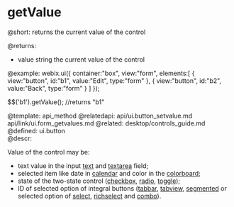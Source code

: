 getValue
=============



@short:
	returns the current value of the control


@returns:
- value	string	the current value of the control

@example:
webix.ui({
    container:"box",
    view:"form", 
    elements:[
        { view:"button", id:"b1", value:"Edit", type:"form" },
        { view:"button", id:"b2", value:"Back", type:"form" }
    ]
});

$$('b1').getValue(); //returns "b1"


@template:	api_method
@relatedapi:
	api/ui.button_setvalue.md
    api/link/ui.form_getvalues.md
@related: 
	desktop/controls_guide.md
@defined:	ui.button	
@descr:

Value of the control may be:

- text value in the input [text](desktop/controls.md#text) and [textarea](desktop/controls.md#textarea) field;
- selected item like date in [calendar](desktop/calendar.md) and color in the [colorboard](desktop/colorboard.md);
- state of the two-state control ([checkbox](desktop/controls.md#checkbox), [radio](desktop/controls.md#radio), [toggle](desktop/controls.md#toggle));
- ID of selected option of integral buttons ([tabbar](desktop/controls.md#tabbar), [tabview](desktop/tabview.md), [segmented](desktop/controls.md#segmented)
or selected option of [select](desktop/controls.md#select), [richselect](desktop/controls.md#richselect) 
and [combo](desktop/controls.md#combo)).


